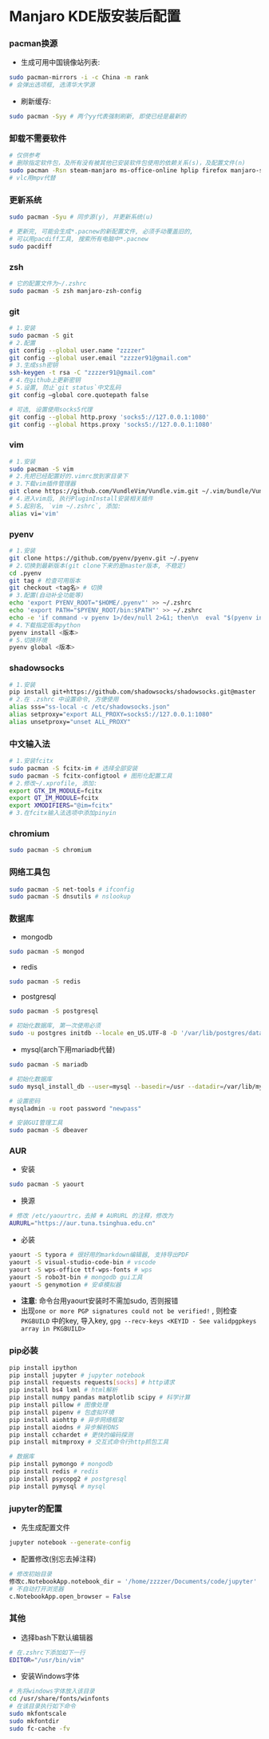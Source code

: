 # Manjaro KDE版安装后配置

### pacman换源

- 生成可用中国镜像站列表:

```bash
sudo pacman-mirrors -i -c China -m rank
# 会弹出选项框, 选清华大学源
```

- 刷新缓存:

```bash
sudo pacman -Syy # 两个yy代表强制刷新, 即使已经是最新的
```

### 卸载不需要软件

```bash
# 仅供参考
# 删除指定软件包，及所有没有被其他已安装软件包使用的依赖关系(s)，及配置文件(n)
sudo pacman -Rsn steam-manjaro ms-office-online hplip firefox manjaro-settings-manager-knotifier octopi-notifier-frameworks manjaro-hello manjaro-documentation-en konversation thunderbird kget cantata vlc bluedevil pulseaudio-bluetooth kwalletmanager kwallet-pam user-manager
# vlc用mpv代替
```

### 更新系统

```bash
sudo pacman -Syu # 同步源(y), 并更新系统(u)

# 更新完, 可能会生成*.pacnew的新配置文件, 必须手动覆盖旧的, 
# 可以用pacdiff工具, 搜索所有电脑中*.pacnew
sudo pacdiff
```

### zsh

```bash
# 它的配置文件为~/.zshrc
sudo pacman -S zsh manjaro-zsh-config
```

### git

```bash
# 1.安装
sudo pacman -S git
# 2.配置
git config --global user.name "zzzzer"
git config --global user.email "zzzzer91@gmail.com"
# 3.生成ssh密钥
ssh-keygen -t rsa -C "zzzzer91@gmail.com"
# 4.在github上更新密钥
# 5.设置, 防止`git status`中文乱码
git config –global core.quotepath false 

# 可选, 设置使用socks5代理
git config --global http.proxy 'socks5://127.0.0.1:1080'
git config --global https.proxy 'socks5://127.0.0.1:1080'
```

### vim

```bash
# 1.安装
sudo pacman -S vim 
# 2.先把已经配置好的.vimrc放到家目录下
# 3.下载vim插件管理器
git clone https://github.com/VundleVim/Vundle.vim.git ~/.vim/bundle/Vundle.vim
# 4.进入vim后, 执行PluginInstall安装相关插件
# 5.起别名, `vim ~/.zshrc`, 添加:
alias vi='vim' 
```

### pyenv

``` bash
# 1.安装
git clone https://github.com/pyenv/pyenv.git ~/.pyenv
# 2.切换到最新版本(git clone下来的是master版本, 不稳定)
cd .pyenv
git tag # 检查可用版本
git checkout <tag名> # 切换
# 3.配置(自动补全功能等)
echo 'export PYENV_ROOT="$HOME/.pyenv"' >> ~/.zshrc
echo 'export PATH="$PYENV_ROOT/bin:$PATH"' >> ~/.zshrc
echo -e 'if command -v pyenv 1>/dev/null 2>&1; then\n  eval "$(pyenv init -)"\nfi' >> ~/.zshrc
# 4.下载指定版本python
pyenv install <版本>
# 5.切换环境
pyenv global <版本>
```

### shadowsocks

```bash
# 1.安装
pip install git+https://github.com/shadowsocks/shadowsocks.git@master
# 2.在 .zshrc 中设置命令, 方便使用
alias sss="ss-local -c /etc/shadowsocks.json"
alias setproxy="export ALL_PROXY=socks5://127.0.0.1:1080"
alias unsetproxy="unset ALL_PROXY"
```

### 中文输入法

```bash
# 1.安装fcitx
sudo pacman -S fcitx-im # 选择全部安装
sudo pacman -S fcitx-configtool # 图形化配置工具
# 2.修改~/.xprofile, 添加:
export GTK_IM_MODULE=fcitx
export QT_IM_MODULE=fcitx
export XMODIFIERS="@im=fcitx"
# 3.在fcitx输入法选项中添加pinyin
```

### chromium

```bash
sudo pacman -S chromium
```

### 网络工具包

```bash
sudo pacman -S net-tools # ifconfig
sudo pacman -S dnsutils # nslookup
```

### 数据库

- mongodb

```bash
sudo pacman -S mongod
```

- redis

```bash
sudo pacman -S redis
```

- postgresql

```bash
sudo pacman -S postgresql

# 初始化数据库, 第一次使用必须
sudo -u postgres initdb --locale en_US.UTF-8 -D '/var/lib/postgres/data'
```

- mysql(arch下用mariadb代替)

```bash
sudo pacman -S mariadb

# 初始化数据库
sudo mysql_install_db --user=mysql --basedir=/usr --datadir=/var/lib/mysql

# 设置密码
mysqladmin -u root password "newpass"

# 安装GUI管理工具
sudo pacman -S dbeaver
```

### AUR

- 安装

```bash
sudo pacman -S yaourt
```

- 换源

```bash
# 修改 /etc/yaourtrc，去掉 # AURURL 的注释，修改为
AURURL="https://aur.tuna.tsinghua.edu.cn"
```

- 必装

```bash
yaourt -S typora # 很好用的markdown编辑器, 支持导出PDF
yaourt -S visual-studio-code-bin # vscode
yaourt -S wps-office ttf-wps-fonts # wps
yaourt -S robo3t-bin # mongodb gui工具
yaourt -S genymotion # 安卓模拟器
```

- **注意**: 命令台用yaourt安装时不需加sudo, 否则报错
- 出现`one or more PGP signatures could not be verified!` , 则检查`PKGBUILD` 中的key, 导入key, `gpg --recv-keys <KEYID - See validpgpkeys array in PKGBUILD>`

### pip必装

```bash
pip install ipython
pip install jupyter # jupyter notebook
pip install requests requests[socks] # http请求
pip install bs4 lxml # html解析
pip install numpy pandas matplotlib scipy # 科学计算
pip install pillow # 图像处理
pip install pipenv # 包虚拟环境
pip install aiohttp # 异步网络框架
pip install aiodns # 异步解析DNS
pip install cchardet # 更快的编码探测
pip install mitmproxy # 交互式命令行http抓包工具

# 数据库
pip install pymongo # mongodb
pip install redis # redis
pip install psycopg2 # postgresql
pip install pymysql # mysql
```

### jupyter的配置

- 先生成配置文件
```bash
jupyter notebook --generate-config
```
- 配置修改(别忘去掉注释)
```python
# 修改初始目录
修改c.NotebookApp.notebook_dir = '/home/zzzzer/Documents/code/jupyter'
# 不自动打开浏览器
c.NotebookApp.open_browser = False
```

### 其他

- 选择bash下默认编辑器

```bash
# 在.zshrc下添加如下一行
EDITOR="/usr/bin/vim"
```

- 安装Windows字体

```bash
# 先将windows字体放入该目录
cd /usr/share/fonts/winfonts
# 在该目录执行如下命令
sudo mkfontscale
sudo mkfontdir
sudo fc-cache -fv
```

